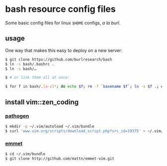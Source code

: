 bash resource config files
===

Some basic config files for linux `$HOME` configs, _a la burl_.

## usage

One way that makes this easy to deploy on a new server:

```bash
$ git clone https://github.com/burlresearch/bash
$ ln -s bash/.bashrc .
$ ln -s bash/…

$ # or link them all at once:

$ for f in bash/.[a-z]*; do echo $f; rm -f `basename $f`; ln -s $f .; done
```

## install vim::zen\_coding

### [pathogen](http://www.vim.org/scripts/script.php?script_id=2332)

```bash
$ mkdir -p ~/.vim/autoload ~/.vim/bundle
$ curl 'www.vim.org/scripts/download_script.php?src_id=19375' > ~/.vim/autoload/pathogen.vim
```

### [emmet](http://emmet.io/)

```bash
$ cd ~/.vim/bundle
$ git clone http://github.com/mattn/emmet-vim.git
```

